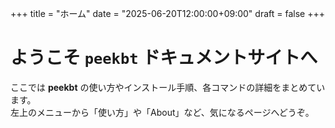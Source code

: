 +++ 
title      = "ホーム"
date       = "2025-06-20T12:00:00+09:00"
draft      = false
+++

# ようこそ `peekbt` ドキュメントサイトへ

ここでは **peekbt** の使い方やインストール手順、各コマンドの詳細をまとめています。  
左上のメニューから「使い方」や「About」など、気になるページへどうぞ。
